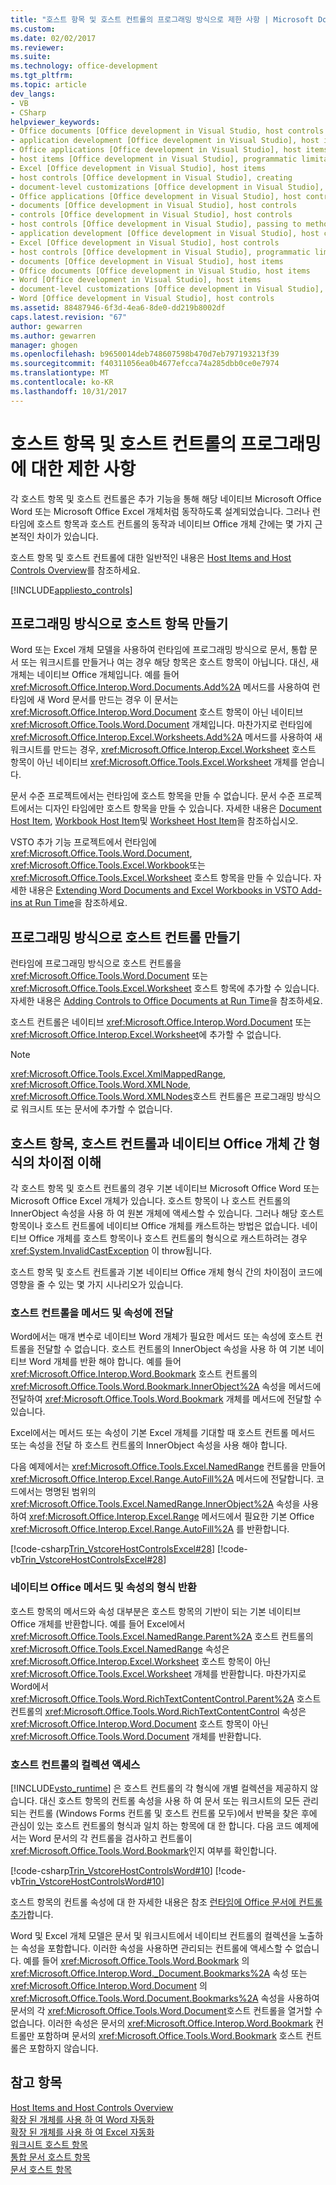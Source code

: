 ```yaml
---
title: "호스트 항목 및 호스트 컨트롤의 프로그래밍 방식으로 제한 사항 | Microsoft Docs"
ms.custom: 
ms.date: 02/02/2017
ms.reviewer: 
ms.suite: 
ms.technology: office-development
ms.tgt_pltfrm: 
ms.topic: article
dev_langs:
- VB
- CSharp
helpviewer_keywords:
- Office documents [Office development in Visual Studio, host controls
- application development [Office development in Visual Studio], host items
- Office applications [Office development in Visual Studio], host items
- host items [Office development in Visual Studio], programmatic limitations
- Excel [Office development in Visual Studio], host items
- host controls [Office development in Visual Studio], creating
- document-level customizations [Office development in Visual Studio], host controls
- Office applications [Office development in Visual Studio], host controls
- documents [Office development in Visual Studio], host controls
- controls [Office development in Visual Studio], host controls
- host controls [Office development in Visual Studio], passing to methods and properties
- application development [Office development in Visual Studio], host controls
- Excel [Office development in Visual Studio], host controls
- host controls [Office development in Visual Studio], programmatic limitations
- documents [Office development in Visual Studio], host items
- Office documents [Office development in Visual Studio, host items
- Word [Office development in Visual Studio], host items
- document-level customizations [Office development in Visual Studio], host items
- Word [Office development in Visual Studio], host controls
ms.assetid: 88487946-6f3d-4ea6-8de0-dd219b8002df
caps.latest.revision: "67"
author: gewarren
ms.author: gewarren
manager: ghogen
ms.openlocfilehash: b9650014deb748607598b470d7eb797193213f39
ms.sourcegitcommit: f40311056ea0b4677efcca74a285dbb0ce0e7974
ms.translationtype: MT
ms.contentlocale: ko-KR
ms.lasthandoff: 10/31/2017
---
```

# <a name="programmatic-limitations-of-host-items-and-host-controls"></a>호스트 항목 및 호스트 컨트롤의 프로그래밍에 대한 제한 사항
  각 호스트 항목 및 호스트 컨트롤은 추가 기능을 통해 해당 네이티브 Microsoft Office Word 또는 Microsoft Office Excel 개체처럼 동작하도록 설계되었습니다. 그러나 런타임에 호스트 항목과 호스트 컨트롤의 동작과 네이티브 Office 개체 간에는 몇 가지 근본적인 차이가 있습니다.  
  
 호스트 항목 및 호스트 컨트롤에 대한 일반적인 내용은 [Host Items and Host Controls Overview](../vsto/host-items-and-host-controls-overview.md)를 참조하세요.  
  
 [!INCLUDE[appliesto_controls](../vsto/includes/appliesto-controls-md.md)]  
  
## <a name="programmatically-creating-host-items"></a>프로그래밍 방식으로 호스트 항목 만들기  
 Word 또는 Excel 개체 모델을 사용하여 런타임에 프로그래밍 방식으로 문서, 통합 문서 또는 워크시트를 만들거나 여는 경우 해당 항목은 호스트 항목이 아닙니다. 대신, 새 개체는 네이티브 Office 개체입니다. 예를 들어 <xref:Microsoft.Office.Interop.Word.Documents.Add%2A> 메서드를 사용하여 런타임에 새 Word 문서를 만드는 경우 이 문서는 <xref:Microsoft.Office.Interop.Word.Document> 호스트 항목이 아닌 네이티브 <xref:Microsoft.Office.Tools.Word.Document> 개체입니다. 마찬가지로 런타임에 <xref:Microsoft.Office.Interop.Excel.Worksheets.Add%2A> 메서드를 사용하여 새 워크시트를 만드는 경우, <xref:Microsoft.Office.Interop.Excel.Worksheet> 호스트 항목이 아닌 네이티브 <xref:Microsoft.Office.Tools.Excel.Worksheet> 개체를 얻습니다.  
  
 문서 수준 프로젝트에서는 런타임에 호스트 항목을 만들 수 없습니다. 문서 수준 프로젝트에서는 디자인 타임에만 호스트 항목을 만들 수 있습니다. 자세한 내용은 [Document Host Item](../vsto/document-host-item.md), [Workbook Host Item](../vsto/workbook-host-item.md)및 [Worksheet Host Item](../vsto/worksheet-host-item.md)을 참조하십시오.  
  
 VSTO 추가 기능 프로젝트에서 런타임에 <xref:Microsoft.Office.Tools.Word.Document>, <xref:Microsoft.Office.Tools.Excel.Workbook>또는 <xref:Microsoft.Office.Tools.Excel.Worksheet> 호스트 항목을 만들 수 있습니다. 자세한 내용은 [Extending Word Documents and Excel Workbooks in VSTO Add-ins at Run Time](../vsto/extending-word-documents-and-excel-workbooks-in-vsto-add-ins-at-run-time.md)을 참조하세요.  
  
## <a name="programmatically-creating-host-controls"></a>프로그래밍 방식으로 호스트 컨트롤 만들기  
 런타임에 프로그래밍 방식으로 호스트 컨트롤을 <xref:Microsoft.Office.Tools.Word.Document> 또는 <xref:Microsoft.Office.Tools.Excel.Worksheet> 호스트 항목에 추가할 수 있습니다. 자세한 내용은 [Adding Controls to Office Documents at Run Time](../vsto/adding-controls-to-office-documents-at-run-time.md)을 참조하세요.  
  
 호스트 컨트롤은 네이티브 <xref:Microsoft.Office.Interop.Word.Document> 또는 <xref:Microsoft.Office.Interop.Excel.Worksheet>에 추가할 수 없습니다.  
  
> [!NOTE]  
>  <xref:Microsoft.Office.Tools.Excel.XmlMappedRange>, <xref:Microsoft.Office.Tools.Word.XMLNode>, <xref:Microsoft.Office.Tools.Word.XMLNodes>호스트 컨트롤은 프로그래밍 방식으로 워크시트 또는 문서에 추가할 수 없습니다.  
  
## <a name="understanding-type-differences-between-host-items-host-controls-and-native-office-objects"></a>호스트 항목, 호스트 컨트롤과 네이티브 Office 개체 간 형식의 차이점 이해  
 각 호스트 항목 및 호스트 컨트롤의 경우 기본 네이티브 Microsoft Office Word 또는 Microsoft Office Excel 개체가 있습니다. 호스트 항목이 나 호스트 컨트롤의 InnerObject 속성을 사용 하 여 원본 개체에 액세스할 수 있습니다. 그러나 해당 호스트 항목이나 호스트 컨트롤에 네이티브 Office 개체를 캐스트하는 방법은 없습니다. 네이티브 Office 개체를 호스트 항목이나 호스트 컨트롤의 형식으로 캐스트하려는 경우 <xref:System.InvalidCastException> 이 throw됩니다.  
  
 호스트 항목 및 호스트 컨트롤과 기본 네이티브 Office 개체 형식 간의 차이점이 코드에 영향을 줄 수 있는 몇 가지 시나리오가 있습니다.  
  
### <a name="passing-host-controls-to-methods-and-properties"></a>호스트 컨트롤을 메서드 및 속성에 전달  
 Word에서는 매개 변수로 네이티브 Word 개체가 필요한 메서드 또는 속성에 호스트 컨트롤을 전달할 수 없습니다. 호스트 컨트롤의 InnerObject 속성을 사용 하 여 기본 네이티브 Word 개체를 반환 해야 합니다. 예를 들어 <xref:Microsoft.Office.Interop.Word.Bookmark> 호스트 컨트롤의 <xref:Microsoft.Office.Tools.Word.Bookmark.InnerObject%2A> 속성을 메서드에 전달하여 <xref:Microsoft.Office.Tools.Word.Bookmark> 개체를 메서드에 전달할 수 있습니다.  
  
 Excel에서는 메서드 또는 속성이 기본 Excel 개체를 기대할 때 호스트 컨트롤 메서드 또는 속성을 전달 하 호스트 컨트롤의 InnerObject 속성을 사용 해야 합니다.  
  
 다음 예제에서는 <xref:Microsoft.Office.Tools.Excel.NamedRange> 컨트롤을 만들어 <xref:Microsoft.Office.Interop.Excel.Range.AutoFill%2A> 메서드에 전달합니다. 코드에서는 명명된 범위의 <xref:Microsoft.Office.Tools.Excel.NamedRange.InnerObject%2A> 속성을 사용하여 <xref:Microsoft.Office.Interop.Excel.Range> 메서드에서 필요한 기본 Office <xref:Microsoft.Office.Interop.Excel.Range.AutoFill%2A> 를 반환합니다.  
  
 [!code-csharp[Trin_VstcoreHostControlsExcel#28](../vsto/codesnippet/CSharp/Trin_VstcoreHostControlsExcelCS/Sheet1.cs#28)]
 [!code-vb[Trin_VstcoreHostControlsExcel#28](../vsto/codesnippet/VisualBasic/Trin_VstcoreHostControlsExcelVB/Sheet1.vb#28)]  
  
### <a name="return-types-of-native-office-methods-and-properties"></a>네이티브 Office 메서드 및 속성의 형식 반환  
 호스트 항목의 메서드와 속성 대부분은 호스트 항목의 기반이 되는 기본 네이티브 Office 개체를 반환합니다. 예를 들어 Excel에서 <xref:Microsoft.Office.Tools.Excel.NamedRange.Parent%2A> 호스트 컨트롤의 <xref:Microsoft.Office.Tools.Excel.NamedRange> 속성은 <xref:Microsoft.Office.Interop.Excel.Worksheet> 호스트 항목이 아닌 <xref:Microsoft.Office.Tools.Excel.Worksheet> 개체를 반환합니다. 마찬가지로 Word에서 <xref:Microsoft.Office.Tools.Word.RichTextContentControl.Parent%2A> 호스트 컨트롤의 <xref:Microsoft.Office.Tools.Word.RichTextContentControl> 속성은 <xref:Microsoft.Office.Interop.Word.Document> 호스트 항목이 아닌 <xref:Microsoft.Office.Tools.Word.Document> 개체를 반환합니다.  
  
### <a name="accessing-collections-of-host-controls"></a>호스트 컨트롤의 컬렉션 액세스  
 [!INCLUDE[vsto_runtime](../vsto/includes/vsto-runtime-md.md)] 은 호스트 컨트롤의 각 형식에 개별 컬렉션을 제공하지 않습니다. 대신 호스트 항목의 컨트롤 속성을 사용 하 여 문서 또는 워크시트의 모든 관리 되는 컨트롤 (Windows Forms 컨트롤 및 호스트 컨트롤 모두)에서 반복을 찾은 후에 관심이 있는 호스트 컨트롤의 형식과 일치 하는 항목에 대 한 합니다. 다음 코드 예제에서는 Word 문서의 각 컨트롤을 검사하고 컨트롤이 <xref:Microsoft.Office.Tools.Word.Bookmark>인지 여부를 확인합니다.  
  
 [!code-csharp[Trin_VstcoreHostControlsWord#10](../vsto/codesnippet/CSharp/trin_vstcorehostcontrolsword/ThisDocument.cs#10)]
 [!code-vb[Trin_VstcoreHostControlsWord#10](../vsto/codesnippet/VisualBasic/Trin_VstcoreHostControlsWordVB/ThisDocument.vb#10)]  
  
 호스트 항목의 컨트롤 속성에 대 한 자세한 내용은 참조 [런타임에 Office 문서에 컨트롤 추가](../vsto/adding-controls-to-office-documents-at-run-time.md)합니다.  
  
 Word 및 Excel 개체 모델은 문서 및 워크시트에서 네이티브 컨트롤의 컬렉션을 노출하는 속성을 포함합니다. 이러한 속성을 사용하면 관리되는 컨트롤에 액세스할 수 없습니다. 예를 들어 <xref:Microsoft.Office.Tools.Word.Bookmark> 의 <xref:Microsoft.Office.Interop.Word._Document.Bookmarks%2A> 속성 또는 <xref:Microsoft.Office.Interop.Word.Document> 의 <xref:Microsoft.Office.Tools.Word.Document.Bookmarks%2A> 속성을 사용하여 문서의 각 <xref:Microsoft.Office.Tools.Word.Document>호스트 컨트롤을 열거할 수 없습니다. 이러한 속성은 문서의 <xref:Microsoft.Office.Interop.Word.Bookmark> 컨트롤만 포함하며 문서의 <xref:Microsoft.Office.Tools.Word.Bookmark> 호스트 컨트롤은 포함하지 않습니다.  
  
## <a name="see-also"></a>참고 항목  
 [Host Items and Host Controls Overview](../vsto/host-items-and-host-controls-overview.md)   
 [확장 된 개체를 사용 하 여 Word 자동화](../vsto/automating-word-by-using-extended-objects.md)   
 [확장 된 개체를 사용 하 여 Excel 자동화](../vsto/automating-excel-by-using-extended-objects.md)   
 [워크시트 호스트 항목](../vsto/worksheet-host-item.md)   
 [통합 문서 호스트 항목](../vsto/workbook-host-item.md)   
 [문서 호스트 항목](../vsto/document-host-item.md)  
  
  